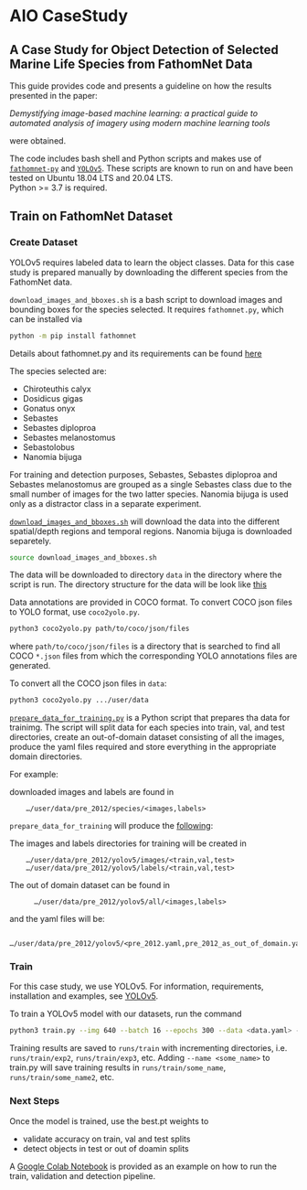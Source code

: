 # AIO CaseStudy

## A Case Study for Object Detection of Selected Marine Life Species from FathomNet Data

This guide provides code and presents a guideline on how the results presented in the paper:

*Demystifying image-based machine learning: a practical guide to automated analysis of imagery using modern machine learning tools*

were obtained.

The code includes bash shell and Python scripts and makes use of [`fathomnet-py`](https://github.com/fathomnet/fathomnet-py) and [`YOLOv5`](https://github.com/ultralytics/yolov5). These scripts are known to run on and have been tested on Ubuntu 18.04 LTS and 20.04 LTS.  
Python >= 3.7 is required.

## Train on FathomNet Dataset ##

### Create Dataset ###

YOLOv5 requires labeled data to learn the object classes. Data for this case study is prepared manually by downloading the different species from the FathomNet data.

`download_images_and_bboxes.sh` is a bash script to download images and bounding boxes for the species selected. It requires `fathomnet.py`, which can be installed via

```bash
python -m pip install fathomnet
```

Details about fathomnet.py and its requirements can be found [here](https://github.com/fathomnet/fathomnet-py)

The species selected are:
* Chiroteuthis calyx
* Dosidicus gigas
* Gonatus onyx
* Sebastes
* Sebastes diploproa
* Sebastes melanostomus
* Sebastolobus
* Nanomia bijuga

For training and detection purposes, Sebastes, Sebastes diploproa and Sebastes melanostomus are grouped as a single Sebastes class due to the small number of images for the two latter species.
Nanomia bijuga is used only as a distractor class in a separate experiment.

[`download_images_and_bboxes.sh`](https://github.com/heinsense2/AIO_CaseStudy/blob/main/data/scripts/download_images_and_bboxes.sh)  will download the data into the different spatial/depth regions and temporal regions. Nanomia bijuga is downloaded separetely.

```bash
source download_images_and_bboxes.sh
```

The data will be downloaded to directory `data` in the directory where the script is run.
The directory structure for the data will be look like [this](https://github.com/heinsense2/AIO_CaseStudy/tree/main/data/html/data_directory_splits.html)

Data annotations are provided in COCO format. To convert COCO json files to YOLO format, use `coco2yolo.py`.

```bash
python3 coco2yolo.py path/to/coco/json/files
```

where `path/to/coco/json/files` is a directory that is searched to find all COCO `*.json` files from which the corresponding YOLO annotations files are generated.

To convert all the COCO json files in `data`:
```bash
python3 coco2yolo.py .../user/data
```

[`prepare_data_for_training.py`](https://github.com/heinsense2/AIO_CaseStudy/blob/main/data/scripts/prepare_data_for_training.py) is a Python script that prepares tha data for trainimg. The script will split data for each species into train, val, and test directories, create an out-of-domain dataset consisting of all the images, produce the yaml files required and store everything in the appropriate domain directories.

For example:

downloaded images and labels are found in
```
    …/user/data/pre_2012/species/<images,labels>
```
       
`prepare_data_for_training` will produce the [following](https://github.com/heinsense2/AIO_CaseStudy/tree/main/data/html/yolov5_dirs.html):

The images and labels directories for training will be created in
```
    …/user/data/pre_2012/yolov5/images/<train,val,test>
    …/user/data/pre_2012/yolov5/labels/<train,val,test>
 ```
 The out of domain dataset can be found in
 ```
       …/user/data/pre_2012/yolov5/all/<images,labels>
 ```
 and the yaml files will be:
 ```
       …/user/data/pre_2012/yolov5/<pre_2012.yaml,pre_2012_as_out_of_domain.yaml>
 ```


### Train ###
For this case study, we use YOLOv5. For information, requirements, installation and examples,
see  [YOLOv5](https://github.com/ultralytics/yolov5).

To train a YOLOv5 model with our datasets, run the command 
```bash
python3 train.py --img 640 --batch 16 --epochs 300 --data <data.yaml> --weights yolov5s.pt --cache
```

Training results are saved to `runs/train` with incrementing directories, i.e. `runs/train/exp2`, `runs/train/exp3`, etc.
Adding `--name <some_name>` to train.py will save training results in `runs/train/some_name`, `runs/train/some_name2`, etc.

### Next Steps ###
Once the model is trained, use the best.pt weights to
* validate accuracy on train, val and test splits
* detect objects in test or out of doamin splits

A [Google Colab Notebook](https://github.com/heinsense2/AIO_CaseStudy/blob/main/notebooks/Training_on_FathomNet_Custom_Data.ipynb) is provided as an example on how to run the train, validation and detection pipeline.
 
